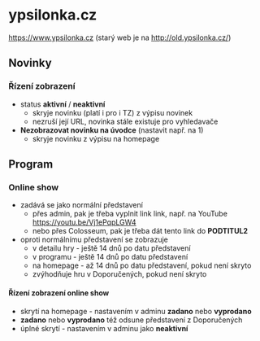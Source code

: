 # ypsilonka.cz

https://www.ypsilonka.cz (starý web je na http://old.ypsilonka.cz/)

## Novinky

### Řízení zobrazení

* status **aktivní** / **neaktivní**
	+ skryje novinku (platí i pro i TZ) z výpisu novinek
	+ nezruší její URL, novinka stále existuje pro vyhledavače
* **Nezobrazovat novinku na úvodce** (nastavit např. na 1)
	+ skryje novinku z výpisu na homepage



## Program

### Online show

* zadává se jako normální představení
	+ přes admin, pak je třeba vyplnit link link, např. na YouTube https://youtu.be/Vj1ePqpLGW4 
	+ nebo přes Colosseum, pak je třeba dát tento link do **PODTITUL2**
* oproti normálnímu představení se zobrazuje
	+ v detailu hry - ještě 14 dnů po datu představení
	+ v programu - ještě 14 dnů po datu představení
	+ na homepage - až 14 dnů po datu představení, pokud není skryto
	+ zvýhodňuje hru v Doporučených, pokud není skryto

#### Řízení zobrazení online show

* skrytí na homepage - nastavením v adminu **zadano** nebo **vyprodano**
* **zadano** nebo **vyprodano** též odsune představení z Doporučených
* úplné skrytí - nastavením v adminu jako **neaktivní**

